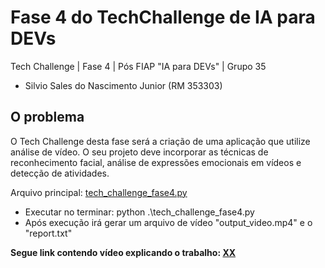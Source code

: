# Fase 4 do TechChallenge de IA para DEVs
Tech Challenge | Fase 4 | Pós FIAP "IA para DEVs" | Grupo 35

- Silvio Sales do Nascimento Junior (RM 353303)

## O problema
O Tech Challenge desta fase será a criação de uma aplicação que utilize análise de vídeo. O seu projeto deve incorporar as técnicas de reconhecimento facial, análise de expressões emocionais em vídeos e detecção de atividades.

Arquivo principal: [tech_challenge_fase4.py](https://github.com/silviosnjr/Fase4_TechChallenge/blob/main/tech_challenge_fase4.py)

* Executar no terminar: python .\tech_challenge_fase4.py
* Após execução irá gerar um arquivo de vídeo "output_video.mp4" e o "report.txt"

**Segue link contendo vídeo explicando o trabalho: [XX](XXX)**
